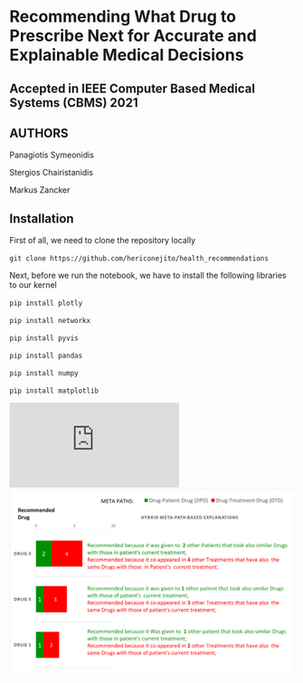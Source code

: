 # Recommending What Drug to Prescribe Next for Accurate and Explainable Medical Decisions

## Accepted in IEEE Computer Based Medical Systems (CBMS) 2021

## AUTHORS

Panagiotis Symeonidis

Stergios Chairistanidis

Markus Zancker


## Installation

First of all, we need to clone the repository locally 

`git clone https://github.com/hericonejito/health_recommendations`

Next, before we run the notebook, we have to install the following libraries to our kernel

`pip install plotly`

`pip install networkx`

`pip install pyvis`

`pip install pandas`

`pip install numpy`

`pip install matplotlib`

![alt text](https://github.com/hericonejito/health_recommendations/blob/main/toyexample3.pdf)
![alt text](https://github.com/hericonejito/health_recommendations/blob/main/metapath_expl.png)
